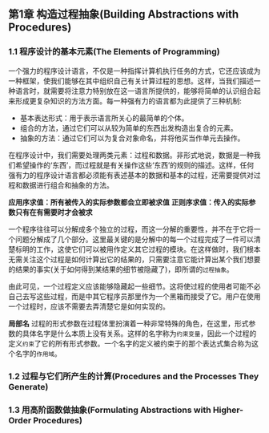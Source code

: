 ## 第1章 构造过程抽象(Building Abstractions with Procedures)
### 1.1 程序设计的基本元素(The Elements of Programming)

一个强力的程序设计语言，不仅是一种指挥计算机执行任务的方式，它还应该成为一种框架，使我们能够在其中组织自己有关计算过程的思想。这样，当我们描述一种语言时，就需要将注意力特别放在这一语言所提供的，能够将简单的认识组合起来形成更复杂知识的方法方面。每一种强有力的语言都为此提供了三种机制: 
* 基本表达形式：用于表示语言所关心的最简单的个体。
* 组合的方法，通过它们可以从较为简单的东西出发构造出复合的元素。
* 抽象的方法：通过它们可以为复合对象命名，并将他买当作单元去操作。

在程序设计中，我们需要处理两类元素：过程和数据。非形式地说，数据是一种我们希望操作的‘东西’，而过程就是有关操作这些‘东西’的规则的描述。这样，任何强有力的程序设计语言都必须能有表述基本的数据和基本的过程，还需要提供对过程和数据进行组合和抽象的方法。

**应用序求值：所有被传入的实际参数都会立即被求值**
**正则序求值：传入的实际参数只有在有需要时才会被求**

一个程序往往可以分解成多个独立的过程，而这一分解的重要性，并不在于它将一个问题分解成了几个部分。这里最关键的是分解中的每一个过程完成了一件可以清楚标明的工作，这使它们可以被用作定义其它过程的模块。在这样做时，我们根本无需关注这个过程是如何计算出它的结果的，只需要注意它能计算出某个我们想要的结果的事实(关于如何得到某结果的细节被隐藏了)，即所谓的`过程抽象`。

由此可见，一个过程定义应该能够隐藏起一些细节。这将使过程的使用者可能不必自己去写这些过程，而是中其它程序员那里作为一个黑箱而接受了它。用户在使用一个过程时，应该不需要去弄清楚它是如何实现的。

**局部名**
过程的形式参数在过程体里扮演着一种非常特殊的角色，在这里，形式参数的具体名字是什么本质上没有关系。这样的名字称为`约束变量`，因此一个过程的定义`约束`了它的所有形式参数。一个名字的定义被约束于的那个表达式集合称为这个名字的`作用域`。



### 1.2 过程与它们所产生的计算(Procedures and the Processes They Generate)








### 1.3 用高阶函数做抽象(Formulating Abstractions with Higher-Order Procedures)